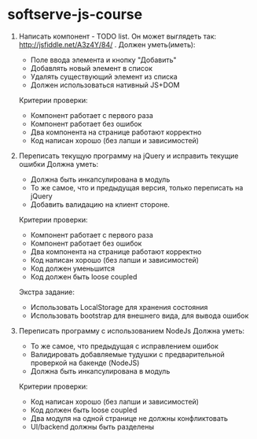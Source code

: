 # softserve-js-course

1. Написать компонент - TODO list. Он может выглядеть так: http://jsfiddle.net/A3z4Y/84/ .
    Должен уметь(иметь):
      - Поле ввода элемента и кнопку "Добавить"
      - Добавлять новый элемент в список
      - Удалять существующий элемент из списка
      - Должен использоваться нативный JS+DOM
    
    Критерии проверки:
      - Компонент работает с первого раза
      - Компонент работает без ошибок
      - Два компонента на странице работают корректно
      - Код написан хорошо (без лапши и зависимостей)

2. Переписать текущую программу на jQuery и исправить текущие ошибки
    Должна уметь:
      - Должна быть инкапсулирована в модуль
      - То же самое, что и предыдущая версия, только переписать на jQuery
      - Добавить валидацию на клиент стороне.
    
    Критерии проверки:
      - Компонент работает с первого раза
      - Компонент работает без ошибок
      - Два компонента на странице работают корректно
      - Код написан хорошо (без лапши и зависимостей)
      - Код должен уменьшится
      - Код должен быть loose coupled
    
    Экстра задание:
      - Использовать LocalStorage для хранения состояния
      - Использовать bootstrap для внешнего вида, для вывода
        ошибок

3. Переписать программу с использованием NodeJs
    Должна уметь:
      - То же самое, что предыдущая с исправлением ошибок
      - Валидировать добавляемые тудушки с предварительной проверкой
        на бакенде (NodeJS)
      - Должна быть инкапсулирована в модуль
    
    Критерии проверки:
      - Код написан хорошо (без лапши и зависимостей)
      - Код должен быть loose coupled
      - Два модуля на одной странице не должны конфликтовать
      - UI/backend должны быть разделены
